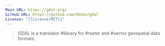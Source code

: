 ```yaml
---
Main URL: https://gdal.org/
GitHub URL: https://github.com/OSGeo/gdal
License: "[[License/MIT]]"
---
```

> GDAL is a translator #library for #raster and #vector geospatial data formats.




